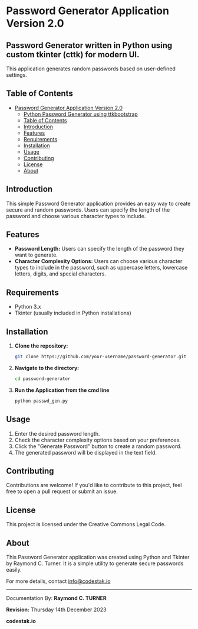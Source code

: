 # Password Generator Application Version 2.0

## Password Generator written in Python using custom tkinter (cttk) for modern UI.

This application generates random passwords based on user-defined settings.

## Table of Contents

- [Password Generator Application Version 2.0](#password-generator-application-version-20)
  - [Python Password Generator using ttkbootstrap](#python-password-generator-using-ttkbootstrap)
  - [Table of Contents](#table-of-contents)
  - [Introduction](#introduction)
  - [Features](#features)
  - [Requirements](#requirements)
  - [Installation](#installation)
  - [Usage](#usage)
  - [Contributing](#contributing)
  - [License](#license)
  - [About](#about)

## Introduction

This simple Password Generator application provides an easy way to create secure and random passwords. Users can specify the length of the password and choose various character types to include.

## Features

- **Password Length:** Users can specify the length of the password they want to generate.
- **Character Complexity Options:** Users can choose various character types to include in the password, such as uppercase letters, lowercase letters, digits, and special characters.

## Requirements

- Python 3.x
- Tkinter (usually included in Python installations)

## Installation

1. **Clone the repository:**

   ```bash
   git clone https://github.com/your-username/password-generator.git
   ```


2. **Navigate to the directory:**

    ```bash
    cd password-generator
    ```

3. **Run the Application from the cmd line**

    ```bash
    python passwd_gen.py
    ```
## Usage
1. Enter the desired password length.
2. Check the character complexity options based on your preferences.
3. Click the "Generate Password" button to create a random password.
4. The generated password will be displayed in the text field.

## Contributing
Contributions are welcome! If you'd like to contribute to this project, feel free to open a pull request or submit an issue.

## License
This project is licensed under the Creative Commons Legal Code.

## About
This Password Generator application was created using Python and Tkinter by Raymond C. Turner. It is a simple utility to generate secure passwords easily.

For more details, contact <info@codestak.io>


---

Documentation By: **Raymond C. TURNER**

**Revision:** Thursday 14th December 2023

**codestak.io**